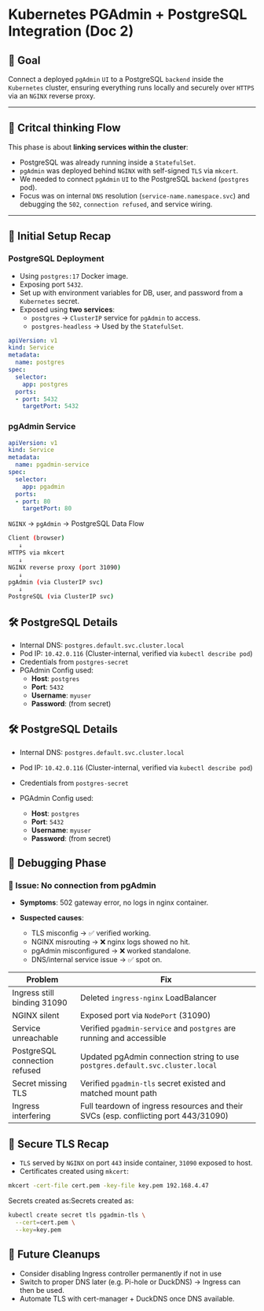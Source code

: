 # Kubernetes PGAdmin + PostgreSQL Integration (Doc 2)

## 🎯 Goal

Connect a deployed `pgAdmin` `UI` to a PostgreSQL `backend` inside the `Kubernetes` cluster, ensuring everything runs locally and securely over `HTTPS` via an `NGINX` reverse proxy.

---

## 🧠 Critcal thinking Flow

This phase is about **linking services within the cluster**:

- PostgreSQL was already running inside a `StatefulSet`.
- `pgAdmin` was deployed behind `NGINX` with self-signed `TLS` via `mkcert`.
- We needed to connect `pgAdmin` `UI` to the PostgreSQL `backend` (`postgres` pod).
- Focus was on internal `DNS` resolution (`service-name.namespace.svc`) and debugging the `502`, `connection refused`, and service wiring.

---

## 🧪 Initial Setup Recap

### PostgreSQL Deployment

- Using `postgres:17` Docker image.
- Exposing port `5432`.
- Set up with environment variables for DB, user, and password from a `Kubernetes` secret.
- Exposed using **two services**:
  - `postgres` → `ClusterIP` service for `pgAdmin` to access.
  - `postgres-headless` → Used by the `StatefulSet`.

```yaml
apiVersion: v1
kind: Service
metadata:
  name: postgres
spec:
  selector:
    app: postgres
  ports:
  - port: 5432
    targetPort: 5432
```


### pgAdmin Service

```yaml
apiVersion: v1
kind: Service
metadata:
  name: pgadmin-service
spec:
  selector:
    app: pgadmin
  ports:
  - port: 80
    targetPort: 80
```


`NGINX` → `pgAdmin` → PostgreSQL Data Flow

```bash
Client (browser)
   ↓
HTTPS via mkcert
   ↓
NGINX reverse proxy (port 31090)
   ↓
pgAdmin (via ClusterIP svc)
   ↓
PostgreSQL (via ClusterIP svc)
```

## 🛠️ PostgreSQL Details

- Internal DNS: `postgres.default.svc.cluster.local`
- Pod IP: `10.42.0.116` (Cluster-internal, verified via `kubectl describe pod`)
- Credentials from `postgres-secret`
- PGAdmin Config used:
    - **Host**: `postgres`
    - **Port**: `5432`
    - **Username**: `myuser`
    - **Password**: (from secret)

## 🛠️ PostgreSQL Details

- Internal DNS: `postgres.default.svc.cluster.local`
- Pod IP: `10.42.0.116` (Cluster-internal, verified via `kubectl describe pod`)
- Credentials from `postgres-secret`
- PGAdmin Config used:
    
    - **Host**: `postgres`
    - **Port**: `5432`
    - **Username**: `myuser`
    - **Password**: (from secret)

## 🧪 Debugging Phase

### 🧩 Issue: No connection from pgAdmin

- **Symptoms**: 502 gateway error, no logs in nginx container.
    
- **Suspected causes**:
    
    - TLS misconfig → ✅ verified working.
    - NGINX misrouting → ❌ nginx logs showed no hit.
    - pgAdmin misconfigured → ❌ worked standalone.
    - DNS/internal service issue → ✅ spot on.

| Problem                       | Fix                                                                                 |
| ----------------------------- | ----------------------------------------------------------------------------------- |
| Ingress still binding 31090   | Deleted `ingress-nginx` LoadBalancer                                                |
| NGINX silent                  | Exposed port via `NodePort` (31090)                                                 |
| Service unreachable           | Verified `pgadmin-service` and `postgres` are running and accessible                |
| PostgreSQL connection refused | Updated pgAdmin connection string to use `postgres.default.svc.cluster.local`       |
| Secret missing TLS            | Verified `pgadmin-tls` secret existed and matched mount path                        |
| Ingress interfering           | Full teardown of ingress resources and their SVCs (esp. conflicting port 443/31090) |

## 🔐 Secure TLS Recap

- `TLS` served by `NGINX` on port `443` inside container, `31090` exposed to host.
- Certificates created using `mkcert`:

```bash
mkcert -cert-file cert.pem -key-file key.pem 192.168.4.47
```

Secrets created as:Secrets created as:

```bash
kubectl create secret tls pgadmin-tls \
  --cert=cert.pem \
  --key=key.pem
```

## 🧹 Future Cleanups

- Consider disabling Ingress controller permanently if not in use
- Switch to proper DNS later (e.g. Pi-hole or DuckDNS) → Ingress can then be used.
- Automate TLS with cert-manager + DuckDNS once DNS available.